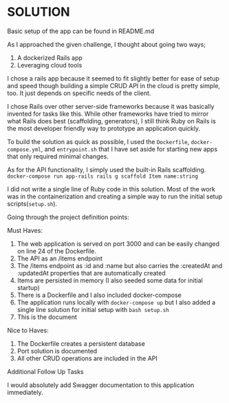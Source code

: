 # SOLUTION

Basic setup of the app can be found in README.md

As I approached the given challenge, I thought about going two ways;

1. A dockerized Rails app
2. Leveraging cloud tools

I chose a rails app because it seemed to fit slightly better for ease of setup and speed though building a simple CRUD API in the cloud is pretty simple, too.  It just depends on specific needs of the client.

I chose Rails over other server-side frameworks because it was basically invented for tasks like this.  While other frameworks have tried to mirror what Rails does best (scaffolding, generators), I still think Ruby on Rails is the most developer friendly way to prototype an application quickly.

To build the solution as quick as possible, I used the `Dockerfile`, `docker-compose.yml`, and `entrypoint.sh` that I have set aside for starting new apps that only required minimal changes.

As for the API functionality, I simply used the built-in Rails scaffolding.
`docker-compose run app-rails rails g scaffold Item name:string`

I did not write a single line of Ruby code in this solution.  Most of the work was in the containerization and creating a simple way to run the initial setup scripts(`setup.sh`).

Going through the project definition points:

Must Haves:

1. The web application is served on port 3000 and can be easily changed on line 24 of the Dockerfile.
2. The API as an /items endpoint
3. The /items endpoint as :id and :name but also carries the :createdAt and :updatedAt properties that are automatically created
4. Items are persisted in memory (I also seeded some data for initial startup)
5. There is a Dockerfile and I also included docker-compose
6. The application runs locally with `docker-compose up` but I also added a single line solution for initial setup with `bash setup.sh`
7. This is the document

Nice to Haves:

1. The Dockerfile creates a persistent database
2. Port solution is documented
3. All other CRUD operations are included in the API

Additional Follow Up Tasks

I would absolutely add Swagger documentation to this application immediately.
